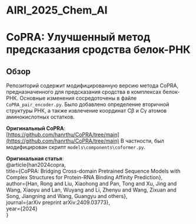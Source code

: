 # AIRI_2025_Chem_AI

# CoPRA: Улучшенный метод предсказания сродства белок-РНК

## Обзор
Репозиторий содержит модифицированную версию метода CoPRA, предназначенного для предсказания сродства в комплексах белок-РНК. Основные изменения сосредоточены в файле `CoPRA_pair_encoder.py`.
Было добавлено определение вторичной структуры РНК, а также извлечение координат Cβ и Cγ атомов аминокислотных остатков.

**Оригинальный CoPRA**:  
[https://github.com/hanrthu/CoPRA/tree/main](https://github.com/hanrthu/CoPRA/tree/main) В частности, был модифицирован скрипт `models\components\coformer.py`.

**Оригинальная статья**:  
@article{han2024copra,  
  title={CoPRA: Bridging Cross-domain Pretrained Sequence Models with Complex Structures for Protein-RNA Binding Affinity Prediction},  
  author={Han, Rong and Liu, Xiaohong and Pan, Tong and Xu, Jing and Wang, Xiaoyu and Lan, Wuyang and Li, Zhenyu and Wang, Zixuan and Song, Jiangning and Wang, Guangyu and others},  
  journal={arXiv preprint arXiv:2409.03773},  
  year={2024}  
}
